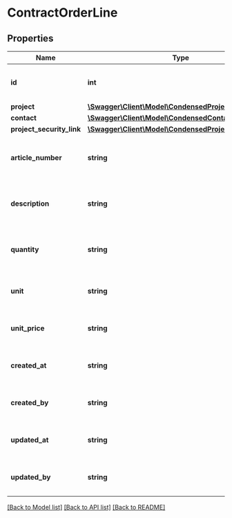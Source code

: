 # ContractOrderLine

## Properties
Name | Type | Description | Notes
------------ | ------------- | ------------- | -------------
**id** | **int** | The ID of this contract order line. | [optional] 
**project** | [**\Swagger\Client\Model\CondensedProject**](CondensedProject.md) |  | 
**contact** | [**\Swagger\Client\Model\CondensedContact**](CondensedContact.md) |  | [optional] 
**project_security_link** | [**\Swagger\Client\Model\CondensedProjectSecurityLink**](CondensedProjectSecurityLink.md) |  | [optional] 
**article_number** | **string** | The article number of this contract order line. | [optional] 
**description** | **string** | The description of this contract order line. | [optional] 
**quantity** | **string** | The quantity of this contract order line. | [optional] 
**unit** | **string** | The contract order line unit. | [optional] 
**unit_price** | **string** | The price of this contract order line. | [optional] 
**created_at** | **string** | The creation time of the entity. | [optional] 
**created_by** | **string** | The user that created the entity. | [optional] 
**updated_at** | **string** | The last updated time of the entity. | [optional] 
**updated_by** | **string** | The user that last updated the entity. | [optional] 

[[Back to Model list]](../README.md#documentation-for-models) [[Back to API list]](../README.md#documentation-for-api-endpoints) [[Back to README]](../README.md)


